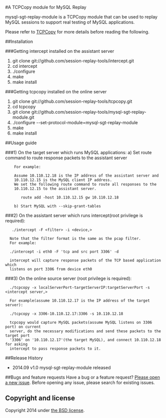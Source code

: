 #A TCPCopy module for MySQL Replay

mysql-sgt-replay-module is a TCPCopy module that can be used to replay MySQL sessions to support real testing of MySQL applications. 

Please refer to [TCPCopy](https://github.com/session-replay-tools/tcpcopy) for more details before reading the following.

##Installation

###Getting intercept installed on the assistant server
1. git clone git://github.com/session-replay-tools/intercept.git
2. cd intercept
3. ./configure 
4. make
5. make install


###Getting tcpcopy installed on the online server
1. git clone git://github.com/session-replay-tools/tcpcopy.git
2. cd tcpcopy
3. git clone git://github.com/session-replay-tools/mysql-sgt-replay-module.git
4. ./configure --set-protocol-module=mysql-sgt-replay-module
5. make
6. make install


##Usage guide
 
###1) On the target server which runs MySQL applications:
	    a) Set route command to route response packets to the assistant server

        For example:

	    Assume 10.110.12.18 is the IP address of the assistant server and 
        10.110.12.15 is the MySQL client IP address. 
        We set the following route command to route all responses to the 
        10.110.12.15 to the assistant server.

           route add -host 10.110.12.15 gw 10.110.12.18
        
        b) Start MySQL with --skip-grant-tables

###2) On the assistant server which runs intercept(root privilege is required):

	   ./intercept -F <filter> -i <device,> 
	  
	  Note that the filter format is the same as the pcap filter.
	  For example:

	  ./intercept -i eth0 -F 'tcp and src port 3306' -d

	  intercept will capture response packets of the TCP based application which 
      listens on port 3306 from device eth0 
    
	
###3) On the online source server (root privilege is required):
      
	  ./tcpcopy -x localServerPort-targetServerIP:targetServerPort -s <intercept server,> 
	  
      For example(assume 10.110.12.17 is the IP address of the target server):

	  ./tcpcopy -x 3306-10.110.12.17:3306 -s 10.110.12.18 

	  tcpcopy would capture MySQL packets(assume MySQL listens on 3306 port) on current 
      server, do the necessary modifications and send these packets to the target port 
      '3306' on '10.110.12.17'(the target MySQL), and connect 10.110.12.18 for asking 
      intercept to pass response packets to it.

##Release History
+ 2014.09  v1.0    mysql-sgt-replay-module released


##Bugs and feature requests
Have a bug or a feature request? [Please open a new issue](https://github.com/session-replay-tools/mysql-sgt-replay-module/issues). Before opening any issue, please search for existing issues.


## Copyright and license

Copyright 2014 under [the BSD license](LICENSE).


